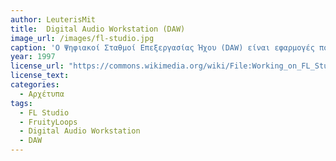 ```yaml
---
author: LeuterisMit
title:  Digital Audio Workstation (DAW)
image_url: /images/fl-studio.jpg
caption: 'Ο Ψηφιακοί Σταθμοί Επεξεργασίας Ήχου (DAW) είναι εφαρμογές που χρησιμοποιουνται για Ηχογράφηση, επεξεργασία και παραγωγή αρχείων ήχου. Τα DAW παρέχουν μια διεπαφή χρήστη που επιτρέπει στον χρήστη να αλλάξει και να μιξάρει πολλαπλές ηχογραφήσεις και κανάλια ήχου σε ένα τελικό παραχθέν κομμάτι. Η διεπαφή συνήθως προσφέρει μια σειρά από χειριστήρια που προσομοιώνουν τα αντίστοιχα χειριστήρια που είχαν οι αντίστοιχες αναλογικές συσκευές, όπως είναι τα κουμπιά τύπου ροοστάτη / ποτενσιόμετρου. Σε κάποιες περιπτώσεις επιτρέπουν στον χρήστη να κάνει και την συνδεσμολογία των διαφόρων συσκεών (midi, mixer κ.ο.κ) ώστε ο χρήστης να έχει τνη αίσθηση ότι βρίσκεται σε πραγματικό στούντιο ηχογράφησης. Στην εικόνα το πρόγραμμα FruityLoops (FL-studio)'
year: 1997
license_url: "https://commons.wikimedia.org/wiki/File:Working_on_FL_Studio.jpg"
license_text:  
categories:
  - Αρχέτυπα
tags:
  - FL Studio
  - FruityLoops
  - Digital Audio Workstation
  - DAW
---
```


